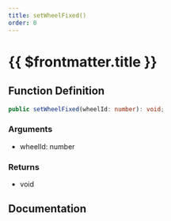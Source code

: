 ```yaml
---
title: setWheelFixed()
order: 0
---
```


# {{ $frontmatter.title }}

<!--@include: ./setWheelFixed_partial_header.md-->

## Function Definition

```ts
public setWheelFixed(wheelId: number): void;
```

### Arguments

* wheelId: number

### Returns

* void

## Documentation

<!--@include: ./setWheelFixed_partial_footer.md-->
